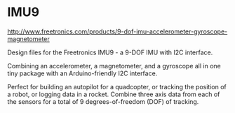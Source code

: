 IMU9
====
http://www.freetronics.com/products/9-dof-imu-accelerometer-gyroscope-magnetometer

Design files for the Freetronics IMU9 - a 9-DOF IMU with I2C interface.

Combining an accelerometer, a magnetometer, and a gyroscope all in one tiny package with an Arduino-friendly I2C interface.

Perfect for building an autopilot for a quadcopter, or tracking the position of a robot, or logging data in a rocket. Combine three axis data from each of the sensors for a total of 9 degrees-of-freedom (DOF) of tracking.
